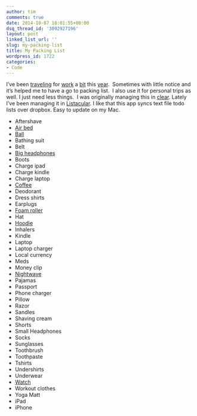 ```yaml
---
author: tim
comments: true
date: 2014-10-07 18:01:55+00:00
dsq_thread_id: '3092927196'
layout: post
linked_list_url: ''
slug: my-packing-list
title: My Packing List
wordpress_id: 1722
categories:
- Code
---
```


I’ve been [traveling](http://en.wikipedia.org/wiki/Tokyo) for
[work](http://en.wikipedia.org/wiki/Dublin) a
[bit](http://en.wikipedia.org/wiki/Raleigh,_North_Carolina) this
[year](http://en.wikipedia.org/wiki/Warwick,_Rhode_Island).  Sometimes with
little notice and it’s helped me to have a go to packing list.  I also use it
for personal trips as well. I just need less things.  I was originally
managing this in [clear](https://itunes.apple.com/us/app/clear-tasks-to-do-list/id493136154?mt=8&at=11laRZ&ct=pro). Lately I’ve been managing it in
[Listacular](https://itunes.apple.com/us/app/listacular-for-dropbox-rapid/id624606571?at=11laRZ&ct=pro&ls=1&mt=8). I like that this app syncs text
file todo lists over dropbox. Easy to update on my Mac.

  * Aftershave
  * [Air bed](http://www.amazon.com/AeroBed-Classic-Inflatable-Mattress-Pump/dp/B006FTIY26/ref=sr_1_3?sr=8-3&ie=UTF8&keywords=aerobed&tag=nyen0e-20&qid=1412704779) 
  * [Ball](http://www.amazon.com/Joes-USA-Lacrosse-Balls-Massage/dp/B009FMNBV4/ref=sr_1_1?sr=8-1&ie=UTF8&keywords=lacrosse%2Bball&tag=nyen0e-20&qid=1412704743)
  * Bathing suit 
  * Belt
  * [Big headphones](http://www.amazon.com/Bose-QuietComfort-Acoustic-Cancelling-Headphones/dp/B0054JJ0QW/ref=sr_1_1?sr=8-1&ie=UTF8&keywords=bose%2Bqc15&tag=nyen0e-20&qid=1412704762)
  * Boots 
  * Charge ipad 
  * Charge kindle 
  * Charge laptop 
  * [Coffee](https://bluebottlecoffee.com/f4a9df89) 
  * Deodorant 
  * Dress shirts 
  * Earplugs 
  * [Foam roller](http://www.amazon.com/Trigger-Point-Performance-Revolutionary-Roller/dp/B0040EGNIU/ref=sr_1_1?sr=8-1&ie=UTF8&keywords=trigger%2Bpoint%2Btherapy&tag=nyen0e-20&qid=1412704830) 
  * Hat 
  * [Hoodie](http://www.amazon.com/Alternative-Rocky-Hoodie-Black-Large/dp/B005CWNYUO/ref=sr_1_3?sr=8-3&ie=UTF8&keywords=american%2Bgiant&tag=nyen0e-20&qid=1412704849)
  * Inhalers 
  * Kindle 
  * Laptop 
  * Laptop charger 
  * Local currency 
  * Meds 
  * Money clip 
  * [Nightwave](http://www.amazon.com/Nightwave-Sleep-Assistant-Nw-102-Original/dp/B0036FJ7AU/ref=sr_1_1?sr=8-1&ie=UTF8&keywords=nightwave&tag=nyen0e-20&qid=1412704873) 
  * Pajamas 
  * Passport
  * Phone charger 
  * Pillow 
  * Razor
  * Sandles 
  * Shaving cream
  * Shorts
  * Small Headphones
  * Socks 
  * Sunglasses 
  * Toothbrush 
  * Toothpaste 
  * Tshirts 
  * Undershirts 
  * Underwear 
  * [Watch](http://www.amazon.com/Vestal-Unisex-DIG008-Digichord-Digital/dp/B0039YT6WM/ref=sr_1_5?sr=8-5&ie=UTF8&keywords=vestal%2Bwatch&tag=nyen0e-20&qid=1412704898) 
  * Workout clothes 
  * Yoga Matt 
  * iPad 
  * iPhone